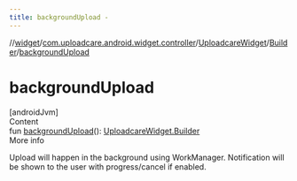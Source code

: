```yaml
---
title: backgroundUpload -
---
```

//[widget](../../../index.md)/[com.uploadcare.android.widget.controller](../../index.md)/[UploadcareWidget](../index.md)/[Builder](index.md)/[backgroundUpload](background-upload.md)



# backgroundUpload  
[androidJvm]  
Content  
fun [backgroundUpload](background-upload.md)(): [UploadcareWidget.Builder](index.md)  
More info  


Upload will happen in the background using WorkManager. Notification will be shown to the user with progress/cancel if enabled.

  



